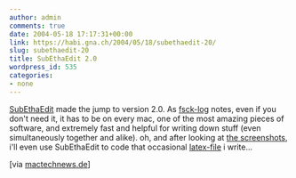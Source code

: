 ```yaml
---
author: admin
comments: true
date: 2004-05-18 17:17:31+00:00
link: https://habi.gna.ch/2004/05/18/subethaedit-20/
slug: subethaedit-20
title: SubEthaEdit 2.0
wordpress_id: 535
categories:
- none
---
```


[SubEthaEdit](http://www.codingmonkeys.de/subethaedit/index.html) made the jump to version 2.0. As [fsck-log](http://fscklog.typepad.com/fsck/2004/05/macorama_fr_den_12.html) notes, even if you don't need it, it has to be on every mac, one of the most amazing pieces of software, and extremely fast and helpful for writing down stuff (even simultaneously together and alike).
oh, and after looking at [the screenshots](http://www.codingmonkeys.de/subethaedit/screenshots.html), i'll even use SubEthaEdit to code that occasional [latex-file](https://google.com/search?q=latex+os+x&ie=UTF-8&oe=UTF-8) i write...

[via [mactechnews.de](http://www.mactechnews.de/index.php?id=6571)]
